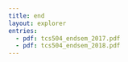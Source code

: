 ```yaml
---
title: end
layout: explorer
entries:
  - pdf: tcs504_endsem_2017.pdf
  - pdf: tcs504_endsem_2018.pdf
---
```

